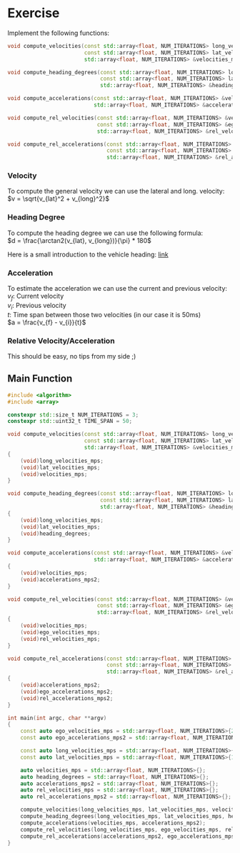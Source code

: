 # Exercise

Implement the following functions:

```cpp
void compute_velocities(const std::array<float, NUM_ITERATIONS> long_velocities_mps,
                        const std::array<float, NUM_ITERATIONS> lat_velocities_mps,
                        std::array<float, NUM_ITERATIONS> &velocities_mps);

void compute_heading_degrees(const std::array<float, NUM_ITERATIONS> long_velocities_mps,
                             const std::array<float, NUM_ITERATIONS> lat_velocities_mps,
                             std::array<float, NUM_ITERATIONS> &heading_degrees);

void compute_accelerations(const std::array<float, NUM_ITERATIONS> &velocities_mps,
                           std::array<float, NUM_ITERATIONS> &accelerations_mps2);

void compute_rel_velocities(const std::array<float, NUM_ITERATIONS> &velocities_mps,
                            const std::array<float, NUM_ITERATIONS> &ego_velocities_mps,
                            std::array<float, NUM_ITERATIONS> &rel_velocities_mps);

void compute_rel_accelerations(const std::array<float, NUM_ITERATIONS> &accelerations_mps2,
                               const std::array<float, NUM_ITERATIONS> &ego_accelerations_mps2,
                               std::array<float, NUM_ITERATIONS> &rel_accelerations_mps2);
```

### Velocity

To compute the general velocity we can use the lateral and long. velocity:  
$v = \sqrt{v_{lat}^2 + v_{long}^2}$

### Heading Degree

To compute the heading degree we can use the following formula:  
$d = \frac{\arctan2(v_{lat}, v_{long})}{\pi} * 180$

Here is a small introduction to the vehicle heading: [link](http://street.umn.edu/VehControl/javahelp/HTML/Definition_of_Vehicle_Heading_and_Steeing_Angle.htm)  

### Acceleration

To estimate the acceleration we can use the current and previous velocity:  
$v_f$: Current velocity  
$v_i$: Previous velocity  
$t$: Time span between those two velocities (in our case it is 50ms)  
$a = \frac{v_{f} - v_{i}}{t}$

### Relative Velocity/Acceleration

This should be easy, no tips from my side ;)

## Main Function

```cpp
#include <algorithm>
#include <array>

constexpr std::size_t NUM_ITERATIONS = 3;
constexpr std::uint32_t TIME_SPAN = 50;

void compute_velocities(const std::array<float, NUM_ITERATIONS> long_velocities_mps,
                        const std::array<float, NUM_ITERATIONS> lat_velocities_mps,
                        std::array<float, NUM_ITERATIONS> &velocities_mps)
{
    (void)long_velocities_mps;
    (void)lat_velocities_mps;
    (void)velocities_mps;
}

void compute_heading_degrees(const std::array<float, NUM_ITERATIONS> long_velocities_mps,
                             const std::array<float, NUM_ITERATIONS> lat_velocities_mps,
                             std::array<float, NUM_ITERATIONS> &heading_degrees)
{
    (void)long_velocities_mps;
    (void)lat_velocities_mps;
    (void)heading_degrees;
}

void compute_accelerations(const std::array<float, NUM_ITERATIONS> &velocities_mps,
                           std::array<float, NUM_ITERATIONS> &accelerations_mps2)
{
    (void)velocities_mps;
    (void)accelerations_mps2;
}

void compute_rel_velocities(const std::array<float, NUM_ITERATIONS> &velocities_mps,
                            const std::array<float, NUM_ITERATIONS> &ego_velocities_mps,
                            std::array<float, NUM_ITERATIONS> &rel_velocities_mps)
{
    (void)velocities_mps;
    (void)ego_velocities_mps;
    (void)rel_velocities_mps;
}

void compute_rel_accelerations(const std::array<float, NUM_ITERATIONS> &accelerations_mps2,
                               const std::array<float, NUM_ITERATIONS> &ego_accelerations_mps2,
                               std::array<float, NUM_ITERATIONS> &rel_accelerations_mps2)
{
    (void)accelerations_mps2;
    (void)ego_accelerations_mps2;
    (void)rel_accelerations_mps2;
}

int main(int argc, char **argv)
{
    const auto ego_velocities_mps = std::array<float, NUM_ITERATIONS>{25.0F, 25.6F, 26.2F};
    const auto ego_accelerations_mps2 = std::array<float, NUM_ITERATIONS>{0.0F, 0.6F, 0.6F};

    const auto long_velocities_mps = std::array<float, NUM_ITERATIONS>{23.0F, 25.0F, 27.0F};
    const auto lat_velocities_mps = std::array<float, NUM_ITERATIONS>{1.0F, 1.2F, 1.1F};

    auto velocities_mps = std::array<float, NUM_ITERATIONS>{};
    auto heading_degrees = std::array<float, NUM_ITERATIONS>{};
    auto accelerations_mps2 = std::array<float, NUM_ITERATIONS>{};
    auto rel_velocities_mps = std::array<float, NUM_ITERATIONS>{};
    auto rel_accelerations_mps2 = std::array<float, NUM_ITERATIONS>{};

    compute_velocities(long_velocities_mps, lat_velocities_mps, velocities_mps);
    compute_heading_degrees(long_velocities_mps, lat_velocities_mps, heading_degrees);
    compute_accelerations(velocities_mps, accelerations_mps2);
    compute_rel_velocities(long_velocities_mps, ego_velocities_mps, rel_velocities_mps);
    compute_rel_accelerations(accelerations_mps2, ego_accelerations_mps2, rel_accelerations_mps2);
}
```
